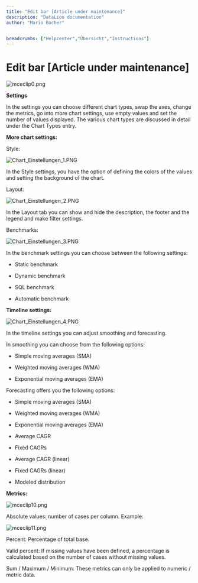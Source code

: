 ```yaml
---
title: "Edit bar [Article under maintenance]"
description: "DataLion documentation"
author: "Mario Bacher"


breadcrumbs: ["Helpcenter","Übersicht","Instructions"]
---
```


# Edit bar [Article under maintenance]

![mceclip0.png](/img/87490770.png)

**Settings**

In the settings you can choose different chart types, swap the axes, change the metrics, go into more chart settings, use empty values and set the number of values displayed. The various chart types are discussed in detail under the Chart Types entry.

**More chart settings:**

Style:

![Chart_Einstellungen_1.PNG](/img/87490777.png)

In the Style settings, you have the option of defining the colors of the values and setting the background of the chart.

Layout:

![Chart_Einstellungen_2.PNG](/img/87490783.png)

In the Layout tab you can show and hide the description, the footer and the legend and make filter settings.

Benchmarks:

![Chart_Einstellungen_3.PNG](/img/87490789.png)

In the benchmark settings you can choose between the following settings:

-   Static benchmark
    
-   Dynamic benchmark
    
-   SQL benchmark
    
-   Automatic benchmark
    

**Timeline settings:**

![Chart_Einstellungen_4.PNG](/img/87490795.png)

In the timeline settings you can adjust smoothing and forecasting.

In smoothing you can choose from the following options:

-   Simple moving averages (SMA)
    
-   Weighted moving averages (WMA)
    
-   Exponential moving averages (EMA)
    

Forecasting offers you the following options:

-   Simple moving averages (SMA)
    
-   Weighted moving averages (WMA)
    
-   Exponential moving averages (EMA)
    
-   Average CAGR
    
-   Fixed CAGRs
    
-   Average CAGR (linear)
    
-   Fixed CAGRs (linear)
    
-   Modeled distribution
    

**Metrics:**

![mceclip10.png](/img/87490801.png)

Absolute values: number of cases per column. Example:

![mceclip11.png](/img/87490807.png)

Percent: Percentage of total base.

Valid percent: If missing values have been defined, a percentage is calculated based on the number of cases without missing values.

Sum / Maximum / Minimum: These metrics can only be applied to numeric / metric data.
